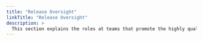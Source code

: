 ```yaml
---
title: "Release Oversight"
linkTitle: "Release Oversight"
description: >
  This section explains the roles at teams that promote the highly quality release payloads.
---
```


